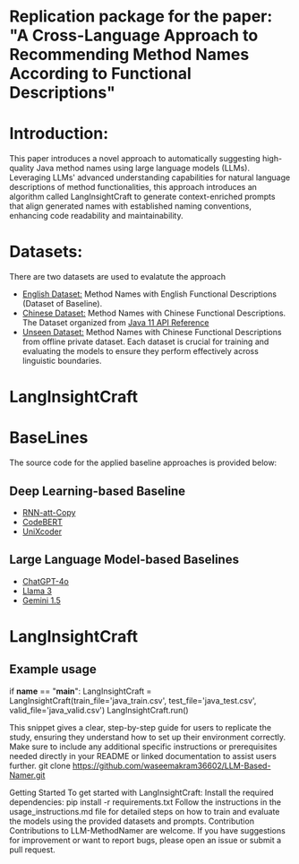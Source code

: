 # Replication package for the paper: "A Cross-Language Approach to Recommending Method Names According to Functional Descriptions"

# Introduction:
This paper introduces a novel approach to automatically suggesting high-quality Java method names using large language models (LLMs). Leveraging LLMs' advanced understanding capabilities for natural language descriptions of method functionalities, this approach introduces an algorithm called LangInsightCraft to generate context-enriched prompts that align generated names with established naming conventions, enhancing code readability and maintainability.
# Datasets:
There are two datasets are used to evalatute the approach
- [English Dataset:](https://github.com/waseemakram36602/LLM-Based-Namer/tree/main/Datasets/English-Dataset) Method Names with English Functional Descriptions (Dataset of Baseline).
- [Chinese Dataset:](https://github.com/waseemakram36602/LLM-Based-Namer/tree/main/Datasets/Chinese-Dataset) Method Names with Chinese Functional Descriptions. The Dataset organized from [Java 11 API Reference](https://www.apiref.com/java11-zh/java.base/module-summary.html)
- [Unseen Dataset:](https://github.com/waseemakram36602/LLM-Based-Namer/tree/main/Datasets/UnseenData) Method Names with Chinese Functional Descriptions from offline private dataset. 
Each dataset is crucial for training and evaluating the models to ensure they perform effectively across linguistic boundaries.
# LangInsightCraft
# BaseLines
The source code for the applied baseline approaches is provided below: 
## Deep Learning-based Baseline
- [RNN-att-Copy](https://github.com/waseemakram36602/LLM-Based-Namer/blob/main/Baseline_Code/RNN_Copy_Attn/RNN_README.md) 
- [CodeBERT](https://github.com/waseemakram36602/LLM-Based-Namer/blob/main/Baseline_Code/CodeBERT/CodeBERT_README.md)
- [UniXcoder](https://github.com/waseemakram36602/LLM-Based-Namer/blob/main/Baseline_Code/UniXcoder/UniXcoder_README.md)
## Large Language Model-based Baselines
- [ChatGPT-4o](https://github.com/waseemakram36602/LLM-Based-Namer/blob/main/LLMs-Code/ChatGPT/ChatGPT_README.md)
- [Llama 3](https://github.com/waseemakram36602/LLM-Based-Namer/blob/main/LLMs-Code/Llama3/Llama3_README.md) 
- [Gemini 1.5](https://github.com/waseemakram36602/LLM-Based-Namer/blob/main/LLMs-Code/Gemini/Gemini_README.md)


# LangInsightCraft
## Example usage
if __name__ == "__main__":
    LangInsightCraft = LangInsightCraft(train_file='java_train.csv', test_file='java_test.csv', valid_file='java_valid.csv')
    LangInsightCraft.run()
    
This snippet gives a clear, step-by-step guide for users to replicate the study, ensuring they understand how to set up their environment correctly. Make sure to include any additional specific instructions or prerequisites needed directly in your README or linked documentation to assist users further.
git clone https://github.com/waseemakram36602/LLM-Based-Namer.git

Getting Started
To get started with LangInsightCraft:
Install the required dependencies: pip install -r requirements.txt
Follow the instructions in the usage_instructions.md file for detailed steps on how to train and evaluate the models using the provided datasets and prompts.
Contribution
Contributions to LLM-MethodNamer are welcome. If you have suggestions for improvement or want to report bugs, please open an issue or submit a pull request.
